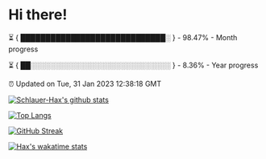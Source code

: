 # Hi there!

⏳ { █████████████████████████████░ } - 98.47% - Month progress

⏳ { ██░░░░░░░░░░░░░░░░░░░░░░░░░░░░ } - 8.36% - Year progress

⏰ Updated on Tue, 31 Jan 2023 12:38:18 GMT


[![Schlauer-Hax's github stats](https://github-readme-stats.vercel.app/api?username=Schlauer-Hax&show_icons=true&theme=dark&count_private=true)](https://github.com/Schlauer-Hax)


[![Top Langs](https://github-readme-stats.vercel.app/api/top-langs/?username=Schlauer-Hax&layout=compact&theme=dark)](https://github.com/Schlauer-Hax?tab=repositories)

[![GitHub Streak](https://streak-stats.demolab.com?user=Schlauer-Hax&theme=dark)](https://git.io/streak-stats)

[![Hax's wakatime stats](https://github-readme-stats.vercel.app/api/wakatime?username=Hax&theme=dark)](https://wakatime.com/@Hax)

